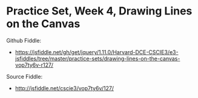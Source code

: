 # Practice Set, Week 4, Drawing Lines on the Canvas

Github Fiddle:
- https://jsfiddle.net/gh/get/jquery/1.11.0/Harvard-DCE-CSCIE3/e3-jsfiddles/tree/master/practice-sets/drawing-lines-on-the-canvas-vop7ty6v-r127/

Source Fiddle:
- http://jsfiddle.net/cscie3/vop7ty6v/127/

